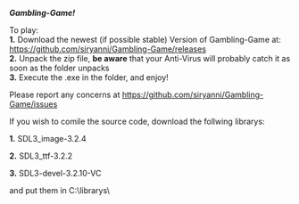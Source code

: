 ***Gambling-Game!***

To play:                                                                                                                                                                          
**1.** Download the newest (if possible stable) Version of Gambling-Game at: https://github.com/siryanni/Gambling-Game/releases                                                   
**2.** Unpack the zip file, **be aware** that your Anti-Virus will probably catch it as soon as the folder unpacks                                                                
**3.** Execute the .exe in the folder, and enjoy! 

Please report any concerns at https://github.com/siryanni/Gambling-Game/issues

If you wish to comile the source code, download the follwing librarys: 

**1.** SDL3_image-3.2.4

**2.** SDL3_ttf-3.2.2

**3.** SDL3-devel-3.2.10-VC

and put them in C:\librarys\
